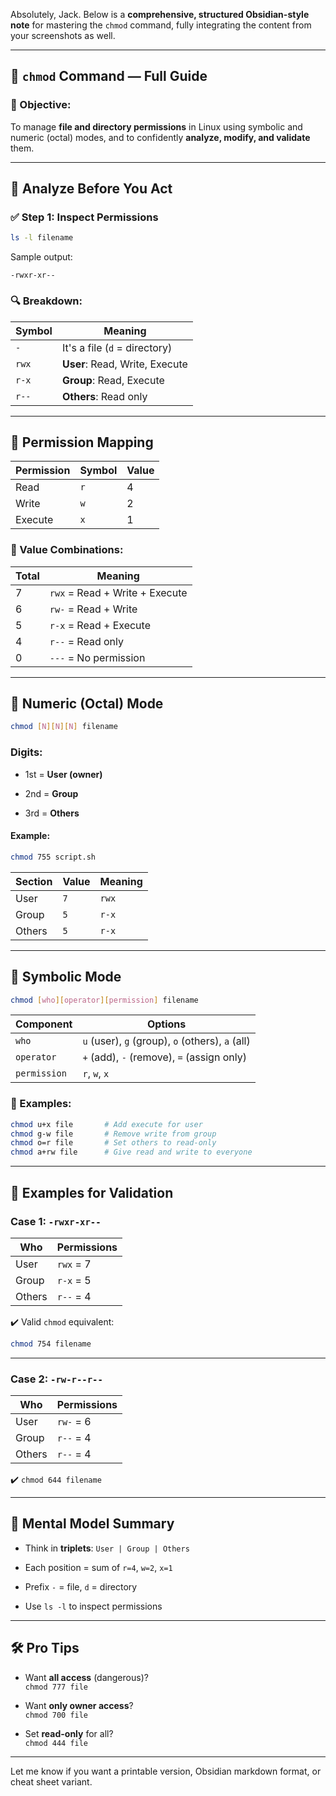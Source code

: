 Absolutely, Jack. Below is a **comprehensive, structured Obsidian-style note** for mastering the `chmod` command, fully integrating the content from your screenshots as well.

---

## 🔐 `chmod` Command — Full Guide

### 🎯 Objective:

To manage **file and directory permissions** in Linux using symbolic and numeric (octal) modes, and to confidently **analyze, modify, and validate** them.

---

## 🧪 Analyze Before You Act

### ✅ Step 1: Inspect Permissions

```bash
ls -l filename
```

Sample output:

```
-rwxr-xr--
```

### 🔍 Breakdown:

|Symbol|Meaning|
|---|---|
|`-`|It's a file (`d` = directory)|
|`rwx`|**User**: Read, Write, Execute|
|`r-x`|**Group**: Read, Execute|
|`r--`|**Others**: Read only|

---

## 🧠 Permission Mapping

|Permission|Symbol|Value|
|---|---|---|
|Read|`r`|4|
|Write|`w`|2|
|Execute|`x`|1|

### 🧮 Value Combinations:

|Total|Meaning|
|---|---|
|7|`rwx` = Read + Write + Execute|
|6|`rw-` = Read + Write|
|5|`r-x` = Read + Execute|
|4|`r--` = Read only|
|0|`---` = No permission|

---

## 🔢 Numeric (Octal) Mode

```bash
chmod [N][N][N] filename
```

### Digits:

- 1st = **User (owner)**
    
- 2nd = **Group**
    
- 3rd = **Others**
    

#### Example:

```bash
chmod 755 script.sh
```

|Section|Value|Meaning|
|---|---|---|
|User|`7`|`rwx`|
|Group|`5`|`r-x`|
|Others|`5`|`r-x`|

---

## 🧩 Symbolic Mode

```bash
chmod [who][operator][permission] filename
```

|Component|Options|
|---|---|
|`who`|`u` (user), `g` (group), `o` (others), `a` (all)|
|`operator`|`+` (add), `-` (remove), `=` (assign only)|
|`permission`|`r`, `w`, `x`|

### 🔹 Examples:

```bash
chmod u+x file       # Add execute for user
chmod g-w file       # Remove write from group
chmod o=r file       # Set others to read-only
chmod a+rw file      # Give read and write to everyone
```

---

## 🧾 Examples for Validation

### Case 1: `-rwxr-xr--`

|Who|Permissions|
|---|---|
|User|`rwx` = 7|
|Group|`r-x` = 5|
|Others|`r--` = 4|

✔️ Valid `chmod` equivalent:

```bash
chmod 754 filename
```

---

### Case 2: `-rw-r--r--`

|Who|Permissions|
|---|---|
|User|`rw-` = 6|
|Group|`r--` = 4|
|Others|`r--` = 4|

✔️ `chmod 644 filename`

---

## 🧠 Mental Model Summary

- Think in **triplets**: `User | Group | Others`
    
- Each position = sum of `r=4`, `w=2`, `x=1`
    
- Prefix `-` = file, `d` = directory
    
- Use `ls -l` to inspect permissions
    

---

## 🛠️ Pro Tips

- Want **all access** (dangerous)?  
    `chmod 777 file`
    
- Want **only owner access**?  
    `chmod 700 file`
    
- Set **read-only** for all?  
    `chmod 444 file`
    

---

Let me know if you want a printable version, Obsidian markdown format, or cheat sheet variant.